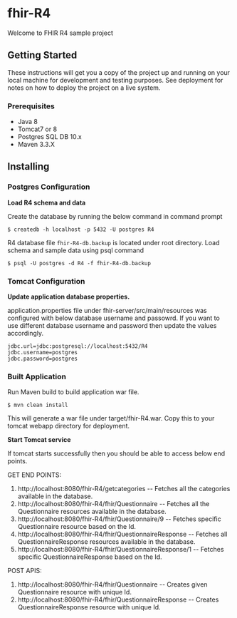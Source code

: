 # fhir-R4
Welcome to FHIR R4 sample project

## Getting Started
These instructions will get you a copy of the project up and running on your local machine for development and testing purposes. See deployment for notes on how to deploy the project on a live system.

### Prerequisites
*	Java 8
*	Tomcat7 or 8
*	Postgres SQL DB 10.x
*	Maven 3.3.X

## Installing

### Postgres Configuration

**Load R4 schema and data**

Create the database by running the below command in command prompt

```
$ createdb -h localhost -p 5432 -U postgres R4
```

R4 database file `fhir-R4-db.backup` is located under root directory. Load schema and sample data using psql command

```
$ psql -U postgres -d R4 -f fhir-R4-db.backup 
```

### Tomcat Configuration 

**Update application database properties.**

application.properties file under fhir-server/src/main/resources was configured with below database username and passowrd. If you want to use different database username and password then update the values accordingly. 

```  
jdbc.url=jdbc:postgresql://localhost:5432/R4
jdbc.username=postgres
jdbc.password=postgres
```

### Built Application 
Run Maven build to build application war file. 
```
$ mvn clean install 
```
This will generate a war file under target/fhir-R4.war. Copy this to your tomcat webapp directory for deployment.

**Start Tomcat service**

If tomcat starts successfully then you should be able to access below end points. 

GET END POINTS:

1.	http://localhost:8080/fhir-R4/getcategories   -- Fetches all the categories available in the database. 
2.	http://localhost:8080/fhir-R4/fhir/Questionnaire -- Fetches all the Questionnaire resources available in the database.
3.	http://localhost:8080/fhir-R4/fhir/Questionnaire/9 -- Fetches specific Questionnaire resource based on the Id. 
4.	http://localhost:8080/fhir-R4/fhir/QuestionnaireResponse -- Fetches all QuestionnaireResponse resources available in the database.
5.	http://localhost:8080/fhir-R4/fhir/QuestionnaireResponse/1 -- Fetches specific QuestionnaireResponse based on the Id.

POST APIS: 

1.	http://localhost:8080/fhir-R4/fhir/Questionnaire -- Creates given Questionnaire resource with unique Id. 
2.	http://localhost:8080/fhir-R4/fhir/QuestionnaireResponse -- Creates QuestionnaireResponse resource with unique Id. 


  

